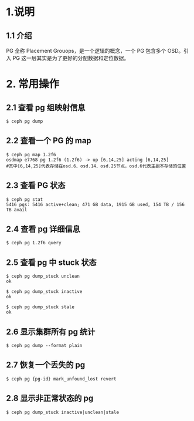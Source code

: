 # 1.说明
## 1.1 介绍
PG 全称 Placement Grouops，是一个逻辑的概念，一个 PG 包含多个 OSD。引入 PG 这一层其实是为了更好的分配数据和定位数据。

# 2. 常用操作
## 2.1 查看 pg 组映射信息
```plain
$ ceph pg dump
```

## 2.2 查看一个 PG 的 map
```plain
$ ceph pg map 1.2f6
osdmap e7768 pg 1.2f6 (1.2f6) -> up [6,14,25] acting [6,14,25]  
#其中[6,14,25]代表存储在osd.6、osd.14、osd.25节点，osd.6代表主副本存储的位置
```

## 2.3 查看 PG 状态
```plain
$ ceph pg stat
5416 pgs: 5416 active+clean; 471 GB data, 1915 GB used, 154 TB / 156 TB avail
```

## 2.4 查看 pg 详细信息
```plain
$ ceph pg 1.2f6 query
```

## 2.5 查看 pg 中 stuck 状态
```plain
$ ceph pg dump_stuck unclean
ok
 
$ ceph pg dump_stuck inactive
ok
 
$ ceph pg dump_stuck stale
ok
```

## 2.6 显示集群所有 pg 统计
```plain
$ ceph pg dump --format plain
```

## 2.7 恢复一个丢失的 pg
```plain
$ ceph pg {pg-id} mark_unfound_lost revert
```

## 2.8 显示非正常状态的 pg
```plain
$ ceph pg dump_stuck inactive|unclean|stale
```




